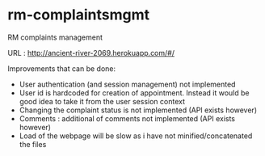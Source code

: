 # rm-complaintsmgmt
RM complaints management

URL : http://ancient-river-2069.herokuapp.com/#/

Improvements that can be done:
- User authentication (and session management) not implemented
- User id is hardcoded for creation of appointment. Instead it would be good idea to take it from the user session context
- Changing the complaint status is not implemented (API exists however)
- Comments : additional of comments not implemented (API exists however)
- Load of the webpage will be slow as i have not minified/concatenated the files

